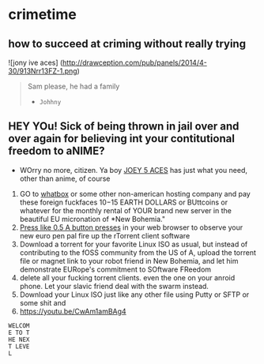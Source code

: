 # crimetime
## how to succeed at criming without really trying
![jony ive aces]
(http://drawception.com/pub/panels/2014/4-30/913Nrr13FZ-1.png)
>Sam please, he had a family
> - `Johhny`

## HEY YOu! Sick of being thrown in jail over and over again for believing int **your contitutional freedom to aNIME?**
  - WOrry no more, citizen. Ya boy [JOEY 5 ACES](whitehouse.gov) has just what you need, other than anime, of course

1. GO to [whatbox](whatbox.ca) or some other non-american hosting company and pay these foreign fuckfaces $10-$15 EARTH DOLLARS or BUttcoins or whatever for the monthly rental of YOUR brand new server in the beautiful EU micronation of *New Bohemia."
2. [Press like 0.5 A button presses](https://youtu.be/kpk2tdsPh0A) in your web browser to observe your new euro pen pal fire up the  rTorrent client software 
3. Download a torrent for your favorite Linux ISO as usual, but instead of contributing to the fOSS community from the US of A, upload the torrent file or magnet link to your robot friend in New Bohemia, and let him demonstrate EURope's commitment to SOftware FReedom
4. delete all your fucking torrent clients. even the one on your anroid phone. Let your slavic friend deal with the swarm instead.
5. Download your Linux ISO just like any other file using Putty or SFTP or some shit and
6. https://youtu.be/CwAm1amBAg4
```
WELCOM
E TO T
HE NEX
T LEVE
L
```

